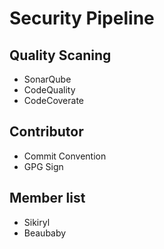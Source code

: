 # Security Pipeline

## Quality Scaning
- SonarQube
- CodeQuality
- CodeCoverate

## Contributor
- Commit Convention
- GPG Sign

## Member list
- Sikiryl
- Beaubaby
